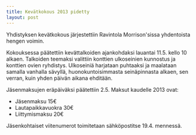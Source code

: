 ```yaml
---
title: Kevätkokous 2013 pidetty
layout: post
---
```


Yhdistyksen kevätkokous järjestettiin Ravintola Morrison'sissa yhdentoista hengen voimin.

Kokouksessa päätettiin kevättalkoiden ajankohdaksi lauantai 11.5. kello 10 alkaen.
Talkoiden teemaksi valittiin konttien ulkoseinien kunnostus ja konttien ovien ryhdistys. Ulkoseiniä harjataan puhtaaksi
ja maalataan samalla vanhalla sävyllä, huonokuntoisimmasta seinäpinnasta alkaen, sen verran, kuin yhden päivän aikana ehditään.

Jäsenmaksujen eräpäiväksi päätettiin 2.5. Maksut kaudelle 2013 ovat:
* Jäsenmaksu 15€
* Lautapaikkavuokra 30€
* Liittymismaksu 20€

Jäsenkohtaiset viitenumerot toimitetaan sähköpostitse 19.4. mennessä.
